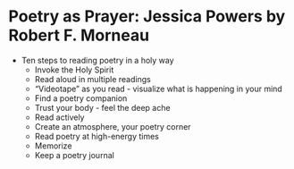 
# Poetry as Prayer: Jessica Powers by Robert F. Morneau

* Ten steps to reading poetry in a holy way
    * Invoke the Holy Spirit
    * Read aloud in multiple readings
    * “Videotape” as you read - visualize what is happening in your mind
    * Find a poetry companion
    * Trust your body - feel the deep ache
    * Read actively
    * Create an atmosphere, your poetry corner
    * Read poetry at high-energy times
    * Memorize
    * Keep a poetry journal



